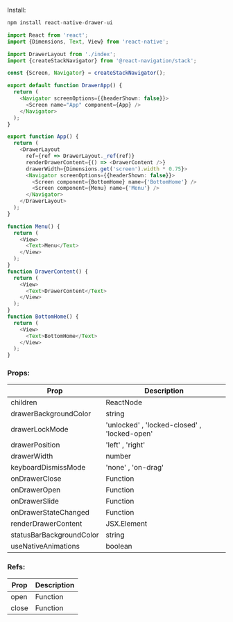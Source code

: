 Install:

```js
npm install react-native-drawer-ui
```

```ts
import React from 'react';
import {Dimensions, Text, View} from 'react-native';

import DrawerLayout from './index';
import {createStackNavigator} from '@react-navigation/stack';

const {Screen, Navigator} = createStackNavigator();

export default function DrawerApp() {
  return (
    <Navigator screenOptions={{headerShown: false}}>
      <Screen name="App" component={App} />
    </Navigator>
  );
}

export function App() {
  return (
    <DrawerLayout
      ref={ref => DrawerLayout._ref(ref)}
      renderDrawerContent={() => <DrawerContent />}
      drawerWidth={Dimensions.get('screen').width * 0.75}>
      <Navigator screenOptions={{headerShown: false}}>
        <Screen component={BottomHome} name={'BottomHome'} />
        <Screen component={Menu} name={'Menu'} />
      </Navigator>
    </DrawerLayout>
  );
}

function Menu() {
  return (
    <View>
      <Text>Menu</Text>
    </View>
  );
}
function DrawerContent() {
  return (
    <View>
      <Text>DrawerContent</Text>
    </View>
  );
}
function BottomHome() {
  return (
    <View>
      <Text>BottomHome</Text>
    </View>
  );
}
```

### Props:

| Prop                     | Description                                  |
| ------------------------ | -------------------------------------------- |
| children                 | ReactNode                                    |
| drawerBackgroundColor    | string                                       |
| drawerLockMode           | 'unlocked' , 'locked-closed' , 'locked-open' |
| drawerPosition           | 'left' , 'right'                             |
| drawerWidth              | number                                       |
| keyboardDismissMode      | 'none' , 'on-drag'                           |
| onDrawerClose            | Function                                     |
| onDrawerOpen             | Function                                     |
| onDrawerSlide            | Function                                     |
| onDrawerStateChanged     | Function                                     |
| renderDrawerContent      | JSX.Element                                  |
| statusBarBackgroundColor | string                                       |
| useNativeAnimations      | boolean                                      |

### Refs:

| Prop  | Description |
| ----- | ----------- |
| open  | Function    |
| close | Function    |
